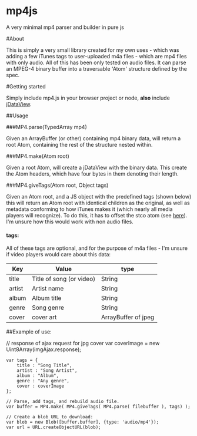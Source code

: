 # mp4js
A very minimal mp4 parser and builder in pure js

#About

This is simply a very small library created for my own uses - which was adding a few iTunes tags to user-uploaded m4a files - which are mp4 files with only audio. All of this has been only tested on audio files. It can parse an MPEG-4 binary buffer into a traversable 'Atom' structure defined by the spec. 

#Getting started

Simply include mp4.js in your browser project or node, **also** include [jDataView](https://github.com/jDataView/jDataView).

##Usage

###MP4.parse(TypedArray mp4)

Given an ArrayBuffer (or other) containing mp4 binary data, will return a root Atom, containing the rest of the structure nested within.

###MP4.make(Atom root)

Given a root Atom, will create a jDataView with the binary data. This create the Atom headers, which have four bytes in them denoting their length.

###MP4.giveTags(Atom root, Object tags)

Given an Atom root, and a JS object with the predefined tags (shown below) this will return an Atom root with identical children as the original, as well as metadata conforming to how iTunes makes it (which nearly all media players will recognize). To do this, it has to offset the stco atom (see [here](atomicparsley.sourceforge.net/mpeg-4files.html)). I'm unsure how this would work with non audio files.

#### tags:

All of these tags are optional, and for the purpose of m4a files - I'm unsure if video players would care about this data:

Key  | Value  | type
------------- | -------------  |  ------------
title  | Title of song (or video) | String
artist  | Artist name |  String
album  | Album title |  String
genre  | Song genre |  String
cover  | cover art | ArrayBuffer of jpeg

##Example of use:

  // response of ajax request for jpg cover
  var coverImage = new Uint8Array(imgAjax.response);
	
	var tags = {
	    title : "Song Title",
	    artist : "Song Artist",
	    album : "Album",
	    genre : "Any genre",
	    cover : coverImage
	};
	
	// Parse, add tags, and rebuild audio file.
	var buffer = MP4.make( MP4.giveTags( MP4.parse( filebuffer ), tags) );
	
	// Create a blob URL to download:
	var blob = new Blob([buffer.buffer], {type: 'audio/mp4'});
	var url = URL.createObjectURL(blob);
